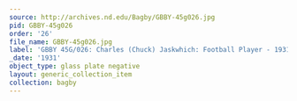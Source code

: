 ```yaml
---
source: http://archives.nd.edu/Bagby/GBBY-45g026.jpg
pid: GBBY-45g026
order: '26'
file_name: GBBY-45g026.jpg
label: 'GBBY 45G/026: Charles (Chuck) Jaskwhich: Football Player - 1931'
_date: '1931'
object_type: glass plate negative
layout: generic_collection_item
collection: bagby
---
```

